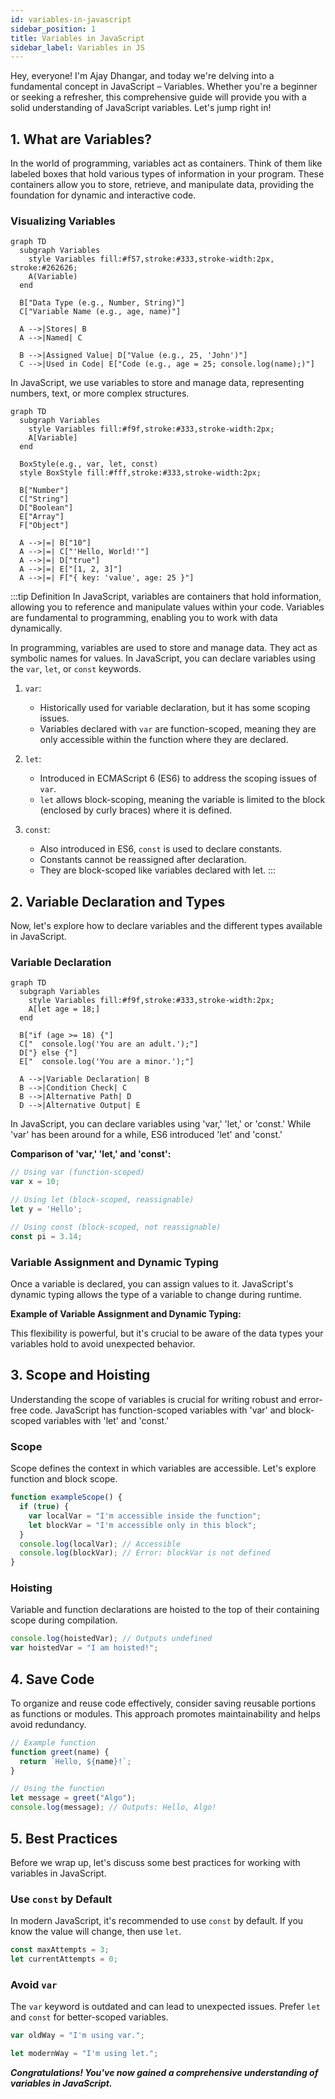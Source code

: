 ```yaml
---
id: variables-in-javascript
sidebar_position: 1
title: Variables in JavaScript
sidebar_label: Variables in JS
---
```


Hey, everyone! I'm Ajay Dhangar, and today we're delving into a fundamental concept in JavaScript – Variables. Whether you're a beginner or seeking a refresher, this comprehensive guide will provide you with a solid understanding of JavaScript variables. Let's jump right in!

<AdsComponent adSlot="3270832720" />

## 1. What are Variables?

In the world of programming, variables act as containers. Think of them like labeled boxes that hold various types of information in your program. These containers allow you to store, retrieve, and manipulate data, providing the foundation for dynamic and interactive code.

### Visualizing Variables

```mermaid
graph TD
  subgraph Variables
    style Variables fill:#f57,stroke:#333,stroke-width:2px, stroke:#262626;
    A(Variable)
  end

  B["Data Type (e.g., Number, String)"]
  C["Variable Name (e.g., age, name)"]

  A -->|Stores| B
  A -->|Named| C

  B -->|Assigned Value| D["Value (e.g., 25, 'John')"]
  C -->|Used in Code| E["Code (e.g., age = 25; console.log(name);)"]
```

In JavaScript, we use variables to store and manage data, representing numbers, text, or more complex structures.

```mermaid
graph TD
  subgraph Variables
    style Variables fill:#f9f,stroke:#333,stroke-width:2px;
    A[Variable]
  end

  BoxStyle(e.g., var, let, const)
  style BoxStyle fill:#fff,stroke:#333,stroke-width:2px;

  B["Number"]
  C["String"]
  D["Boolean"]
  E["Array"]
  F["Object"]

  A -->|=| B["10"]
  A -->|=| C["'Hello, World!'"]
  A -->|=| D["true"]
  A -->|=| E["[1, 2, 3]"]
  A -->|=| F["{ key: 'value', age: 25 }"]
```

:::tip Definition 
In JavaScript, variables are containers that hold information, allowing you to reference and manipulate values within your code. Variables are fundamental to programming, enabling you to work with data dynamically.

In programming, variables are used to store and manage data. They act as symbolic names for values. In JavaScript, you can declare variables using the `var`, `let`, or `const` keywords.

1. `var`:

   - Historically used for variable declaration, but it has some scoping issues.
   - Variables declared with `var` are function-scoped, meaning they are only accessible within the function where they are declared.

2. `let`:

   - Introduced in ECMAScript 6 (ES6) to address the scoping issues of `var`.
   - `let` allows block-scoping, meaning the variable is limited to the block (enclosed by curly braces) where it is defined.

3. `const`:

   - Also introduced in ES6, `const` is used to declare constants.
   - Constants cannot be reassigned after declaration.
   - They are block-scoped like variables declared with let.
:::

<AdsComponent adSlot="5461416177" />

## 2. Variable Declaration and Types

Now, let's explore how to declare variables and the different types available in JavaScript.

### Variable Declaration

```mermaid
graph TD
  subgraph Variables
    style Variables fill:#f9f,stroke:#333,stroke-width:2px;
    A[let age = 18;]
  end

  B["if (age >= 18) {"]
  C["  console.log('You are an adult.');"]
  D["} else {"]
  E["  console.log('You are a minor.');"]

  A -->|Variable Declaration| B
  B -->|Condition Check| C
  B -->|Alternative Path| D
  D -->|Alternative Output| E
```

In JavaScript, you can declare variables using 'var,' 'let,' or 'const.' While 'var' has been around for a while, ES6 introduced 'let' and 'const.'

**Comparison of 'var,' 'let,' and 'const':**

```javascript
// Using var (function-scoped)
var x = 10;

// Using let (block-scoped, reassignable)
let y = 'Hello';

// Using const (block-scoped, not reassignable)
const pi = 3.14;
```

### Variable Assignment and Dynamic Typing

Once a variable is declared, you can assign values to it. JavaScript's dynamic typing allows the type of a variable to change during runtime.

**Example of Variable Assignment and Dynamic Typing:**

<!-- Visual Aid: Code example demonstrating variable assignment and dynamic typing -->

This flexibility is powerful, but it's crucial to be aware of the data types your variables hold to avoid unexpected behavior.

<AdsComponent adSlot="3270832720" />

## 3. Scope and Hoisting

Understanding the scope of variables is crucial for writing robust and error-free code. JavaScript has function-scoped variables with 'var' and block-scoped variables with 'let' and 'const.'

### Scope

Scope defines the context in which variables are accessible. Let's explore function and block scope.

```javascript
function exampleScope() {
  if (true) {
    var localVar = "I'm accessible inside the function";
    let blockVar = "I'm accessible only in this block";
  }
  console.log(localVar); // Accessible
  console.log(blockVar); // Error: blockVar is not defined
}
```

### Hoisting

Variable and function declarations are hoisted to the top of their containing scope during compilation.

```javascript
console.log(hoistedVar); // Outputs undefined
var hoistedVar = "I am hoisted!";
```

## 4. Save Code

To organize and reuse code effectively, consider saving reusable portions as functions or modules. This approach promotes maintainability and helps avoid redundancy.

```javascript
// Example function
function greet(name) {
  return `Hello, ${name}!`;
}

// Using the function
let message = greet("Algo");
console.log(message); // Outputs: Hello, Algo!
```

<AdsComponent adSlot="5461416177" />

## 5. Best Practices

Before we wrap up, let's discuss some best practices for working with variables in JavaScript.

### Use `const` by Default

In modern JavaScript, it's recommended to use `const` by default. If you know the value will change, then use `let`.

```js
const maxAttempts = 3;
let currentAttempts = 0;
```

### Avoid `var`

The `var` keyword is outdated and can lead to unexpected issues. Prefer `let` and `const` for better-scoped variables.

```js
var oldWay = "I'm using var.";

let modernWay = "I'm using let.";
```

***Congratulations! You've now gained a comprehensive understanding of variables in JavaScript.***